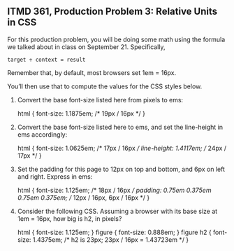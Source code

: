 ## ITMD 361, Production Problem 3: Relative Units in CSS

For this production problem, you will be doing some math using the formula we talked about in class
on September 21. Specifically,

    target ÷ context = result

Remember that, by default, most browsers set 1em = 16px.

You’ll then use that to compute the values for the CSS styles below.

1. Convert the base font-size listed here from pixels to ems:

      html {
        font-size: 1.1875em; /* 19px / 16px */
      }

2.  Convert the base font-size listed here to ems, and set the line-height in ems accordingly:

      html {
        font-size: 1.0625em; /* 17px / 16px */
        line-height: 1.4117em; /* 24px / 17px */
      }

3. Set the padding for this page to 12px on top and bottom, and 6px on left and right. Express in
ems:

      html {
        font-size: 1.125em; /* 18px / 16px */
        padding: 0.75em 0.375em 0.75em 0.375em; /* 12px / 16px, 6px / 16px */ 
      }

4. Consider the following CSS. Assuming a browser with its base size at 1em = 16px, how big is h2,
in pixels?

      html {
        font-size: 1.125em;
      }
      figure {
        font-size: 0.888em;
      }
      figure h2 {
        font-size: 1.4375em; /* h2 is 23px; 23px / 16px = 1.43723em */
      }
